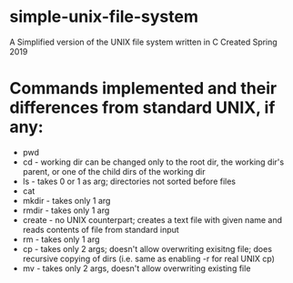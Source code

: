 # simple-unix-file-system
A Simplified version of the UNIX file system written in C
Created Spring 2019

# Commands implemented and their differences from standard UNIX, if any:
+ pwd
+ cd - working dir can be changed only to the root dir, the working dir's parent, or one of the child dirs of the working dir
+ ls - takes 0 or 1 as arg; directories not sorted before files
+ cat
+ mkdir - takes only 1 arg
+ rmdir - takes only 1 arg
+ create - no UNIX counterpart; creates a text file with given name and reads contents of file from standard input
+ rm - takes only 1 arg
+ cp - takes only 2 args; doesn't allow overwriting exisitng file; does recursive copying of dirs (i.e. same as enabling -r for real UNIX cp)
+ mv - takes only 2 args, doesn't allow overwriting existing file
